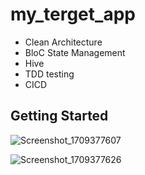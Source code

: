 # my_terget_app
- Clean Architecture
- BloC State Management
- Hive
- TDD testing
- CICD

## Getting Started
![Screenshot_1709377607](https://github.com/erpanpamuji11/my-target-app/assets/99371814/d52d1f95-91ca-4e84-9316-5ad3dbb99962)

![Screenshot_1709377626](https://github.com/erpanpamuji11/my-target-app/assets/99371814/ba9f9c9d-3968-4325-90f3-5d2f69ba1c8c)
